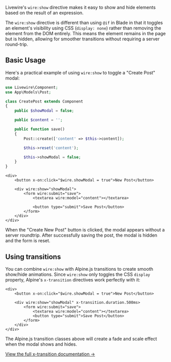 Livewire's `wire:show` directive makes it easy to show and hide elements based on the result of an expression.

The `wire:show` directive is different than using `@if` in Blade in that it toggles an element's visibility using CSS (`display: none`) rather than removing the element from the DOM entirely. This means the element remains in the page but is hidden, allowing for smoother transitions without requiring a server round-trip.

## Basic Usage

Here's a practical example of using `wire:show` to toggle a "Create Post" modal:

```php
use Livewire\Component;
use App\Models\Post;

class CreatePost extends Component
{
    public $showModal = false;

    public $content = '';

    public function save()
    {
        Post::create(['content' => $this->content]);

        $this->reset('content');

        $this->showModal = false;
    }
}
```

```blade
<div>
    <button x-on:click="$wire.showModal = true">New Post</button>

    <div wire:show="showModal">
        <form wire:submit="save">
            <textarea wire:model="content"></textarea>

            <button type="submit">Save Post</button>
        </form>
    </div>
</div>
```

When the "Create New Post" button is clicked, the modal appears without a server roundtrip. After successfully saving the post, the modal is hidden and the form is reset.

## Using transitions

You can combine `wire:show` with Alpine.js transitions to create smooth show/hide animations. Since `wire:show` only toggles the CSS `display` property, Alpine's `x-transition` directives work perfectly with it:

```blade
<div>
    <button x-on:click="$wire.showModal = true">New Post</button>

    <div wire:show="showModal" x-transition.duration.500ms>
        <form wire:submit="save">
            <textarea wire:model="content"></textarea>
            <button type="submit">Save Post</button>
        </form>
    </div>
</div>
```

The Alpine.js transition classes above will create a fade and scale effect when the modal shows and hides.

[View the full x-transition documentation →](https://alpinejs.dev/directives/transition)
